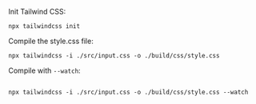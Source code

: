 Init Tailwind CSS:

```shell
npx tailwindcss init
```

Compile the style.css file:

```shell
npx tailwindcss -i ./src/input.css -o ./build/css/style.css
```

Compile with `--watch`:

```shell

npx tailwindcss -i ./src/input.css -o ./build/css/style.css --watch
```
